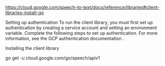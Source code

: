 https://cloud.google.com/speech-to-text/docs/reference/libraries#client-libraries-install-go

Setting up authentication
To run the client library, you must first set up authentication by creating a service account and setting an environment variable. Complete the following steps to set up authentication. For more information, see the GCP authentication documentation .

Installing the client library

go get -u cloud.google.com/go/speech/apiv1
